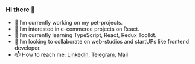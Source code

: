 ### Hi there 👋

- 🔭 I’m currently working on my pet-projects.
- 👀 I’m interested in e-commerce projects on React.
- 🌱 I’m currently learning TypeScript, React, Redux Toolkit.
- 👯 I’m looking to collaborate on web-studios and startUPs like frontend developer.
- 📫 How to reach me: [LinkedIn](https://www.linkedin.com/in/konfedratmykola/), [Telegram](https://t.me/nickbvr), [Mail](mailto:kkonfedrat@gmail.com?subject=[GitHub]%20Source%20Han%20Sans)
